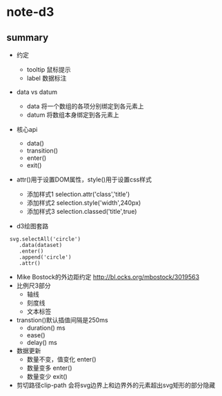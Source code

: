# note-d3

## summary



- 约定
    - tooltip 鼠标提示
    - label 数据标注
- data vs datum
    - data 将一个数组的各项分别绑定到各元素上
    - datum 将数组本身绑定到各元素上

- 核心api
    - data()
    - transition()
    - enter()
    - exit()
    
- attr()用于设置DOM属性，style()用于设置css样式  
    - 添加样式1 selection.attr('class','title')  
    - 添加样式2 selection.style('width',240px)
    - 添加样式3 selection.classed('title',true)

- d3绘图套路
```
 svg.selectAll('circle')
    .data(dataset)
    .enter()
    .append('circle')
    .attr()
```
- Mike Bostock的外边距约定 http://bl.ocks.org/mbostock/3019563
- 比例尺3部分
    - 轴线
    - 刻度线
    - 文本标签
- transtion()默认插值间隔是250ms
    - duration() ms
    - ease() 
    - delay() ms
- 数据更新
    - 数量不变，值变化 enter()
    - 数量变多 enter()
    - 数量变少 exit()
- 剪切路径clip-path
会将svg边界上和边界外的元素超出svg矩形的部分隐藏
